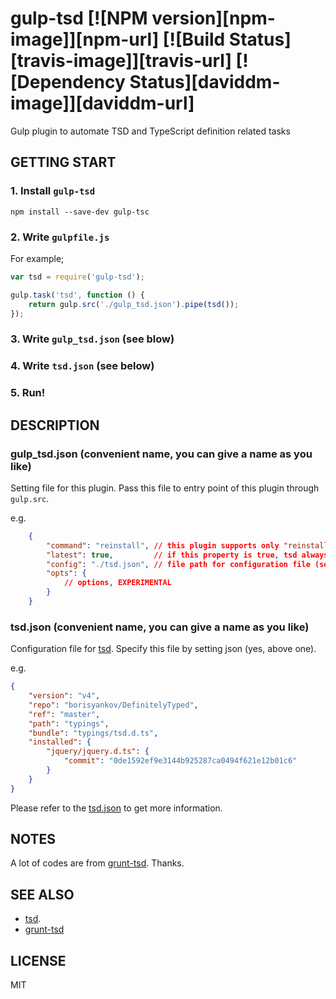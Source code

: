 # gulp-tsd [![NPM version][npm-image]][npm-url] [![Build Status][travis-image]][travis-url] [![Dependency Status][daviddm-image]][daviddm-url]

Gulp plugin to automate TSD and TypeScript definition related tasks

## GETTING START

### 1. Install `gulp-tsd`

    npm install --save-dev gulp-tsc

### 2. Write `gulpfile.js`

For example;

```javascript
var tsd = require('gulp-tsd');

gulp.task('tsd', function () {
    return gulp.src('./gulp_tsd.json').pipe(tsd());
});
```

### 3. Write `gulp_tsd.json` (see blow)

### 4. Write `tsd.json` (see below)

### 5. Run!

## DESCRIPTION

### gulp_tsd.json (convenient name, you can give a name as you like)

Setting file for this plugin.
Pass this file to entry point of this plugin through `gulp.src`.

e.g.

```json
    {
        "command": "reinstall", // this plugin supports only "reinstall"
        "latest": true,         // if this property is true, tsd always fetches HEAD definitions
        "config": "./tsd.json", // file path for configuration file (see below)
        "opts": {
            // options, EXPERIMENTAL
        }
    }
```


### tsd.json (convenient name, you can give a name as you like)

Configuration file for [tsd](https://github.com/DefinitelyTyped/tsd).
Specify this file by setting json (yes, above one).

e.g.

```json
{
    "version": "v4",
    "repo": "borisyankov/DefinitelyTyped",
    "ref": "master",
    "path": "typings",
    "bundle": "typings/tsd.d.ts",
    "installed": {
        "jquery/jquery.d.ts": {
            "commit": "0de1592ef9e3144b925287ca0494f621e12b01c6"
        }
    }
}
```

Please refer to the [tsd.json](https://github.com/DefinitelyTyped/tsd#tsdjson) to get more information.

## NOTES

A lot of codes are from [grunt-tsd](https://github.com/DefinitelyTyped/grunt-tsd). Thanks.

## SEE ALSO

- [tsd](https://github.com/DefinitelyTyped/tsd).
- [grunt-tsd](https://github.com/DefinitelyTyped/grunt-tsd)

## LICENSE

MIT

